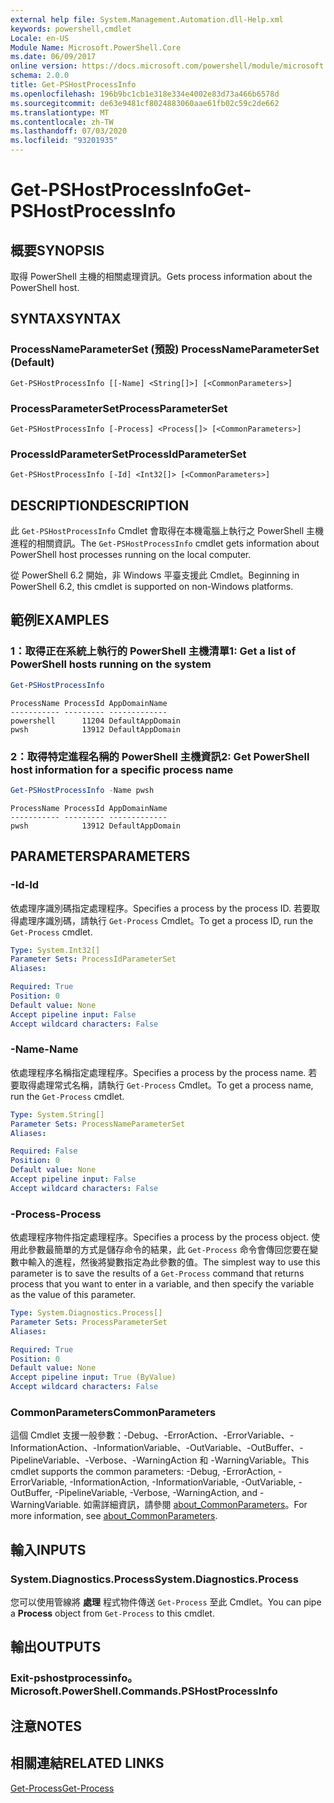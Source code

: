 ```yaml
---
external help file: System.Management.Automation.dll-Help.xml
keywords: powershell,cmdlet
Locale: en-US
Module Name: Microsoft.PowerShell.Core
ms.date: 06/09/2017
online version: https://docs.microsoft.com/powershell/module/microsoft.powershell.core/get-pshostprocessinfo?view=powershell-7&WT.mc_id=ps-gethelp
schema: 2.0.0
title: Get-PSHostProcessInfo
ms.openlocfilehash: 196b9bc1cb1e318e334e4002e83d73a466b6578d
ms.sourcegitcommit: de63e9481cf8024883060aae61fb02c59c2de662
ms.translationtype: MT
ms.contentlocale: zh-TW
ms.lasthandoff: 07/03/2020
ms.locfileid: "93201935"
---
```

# <span data-ttu-id="92693-103">Get-PSHostProcessInfo</span><span class="sxs-lookup"><span data-stu-id="92693-103">Get-PSHostProcessInfo</span></span>

## <span data-ttu-id="92693-104">概要</span><span class="sxs-lookup"><span data-stu-id="92693-104">SYNOPSIS</span></span>
<span data-ttu-id="92693-105">取得 PowerShell 主機的相關處理資訊。</span><span class="sxs-lookup"><span data-stu-id="92693-105">Gets process information about the PowerShell host.</span></span>

## <span data-ttu-id="92693-106">SYNTAX</span><span class="sxs-lookup"><span data-stu-id="92693-106">SYNTAX</span></span>

### <span data-ttu-id="92693-107">ProcessNameParameterSet (預設) </span><span class="sxs-lookup"><span data-stu-id="92693-107">ProcessNameParameterSet (Default)</span></span>

```
Get-PSHostProcessInfo [[-Name] <String[]>] [<CommonParameters>]
```

### <span data-ttu-id="92693-108">ProcessParameterSet</span><span class="sxs-lookup"><span data-stu-id="92693-108">ProcessParameterSet</span></span>

```
Get-PSHostProcessInfo [-Process] <Process[]> [<CommonParameters>]
```

### <span data-ttu-id="92693-109">ProcessIdParameterSet</span><span class="sxs-lookup"><span data-stu-id="92693-109">ProcessIdParameterSet</span></span>

```
Get-PSHostProcessInfo [-Id] <Int32[]> [<CommonParameters>]
```

## <span data-ttu-id="92693-110">DESCRIPTION</span><span class="sxs-lookup"><span data-stu-id="92693-110">DESCRIPTION</span></span>

<span data-ttu-id="92693-111">此 `Get-PSHostProcessInfo` Cmdlet 會取得在本機電腦上執行之 PowerShell 主機進程的相關資訊。</span><span class="sxs-lookup"><span data-stu-id="92693-111">The `Get-PSHostProcessInfo` cmdlet gets information about PowerShell host processes running on the local computer.</span></span>

<span data-ttu-id="92693-112">從 PowerShell 6.2 開始，非 Windows 平臺支援此 Cmdlet。</span><span class="sxs-lookup"><span data-stu-id="92693-112">Beginning in PowerShell 6.2, this cmdlet is supported on non-Windows platforms.</span></span>

## <span data-ttu-id="92693-113">範例</span><span class="sxs-lookup"><span data-stu-id="92693-113">EXAMPLES</span></span>

### <span data-ttu-id="92693-114">1：取得正在系統上執行的 PowerShell 主機清單</span><span class="sxs-lookup"><span data-stu-id="92693-114">1: Get a list of PowerShell hosts running on the system</span></span>

```powershell
Get-PSHostProcessInfo
```

```Output
ProcessName ProcessId AppDomainName
----------- --------- -------------
powershell      11204 DefaultAppDomain
pwsh            13912 DefaultAppDomain
```

### <span data-ttu-id="92693-115">2：取得特定進程名稱的 PowerShell 主機資訊</span><span class="sxs-lookup"><span data-stu-id="92693-115">2: Get PowerShell host information for a specific process name</span></span>

```powershell
Get-PSHostProcessInfo -Name pwsh
```

```Output
ProcessName ProcessId AppDomainName
----------- --------- -------------
pwsh            13912 DefaultAppDomain
```

## <span data-ttu-id="92693-116">PARAMETERS</span><span class="sxs-lookup"><span data-stu-id="92693-116">PARAMETERS</span></span>

### <span data-ttu-id="92693-117">-Id</span><span class="sxs-lookup"><span data-stu-id="92693-117">-Id</span></span>

<span data-ttu-id="92693-118">依處理序識別碼指定處理程序。</span><span class="sxs-lookup"><span data-stu-id="92693-118">Specifies a process by the process ID.</span></span> <span data-ttu-id="92693-119">若要取得處理序識別碼，請執行 `Get-Process` Cmdlet。</span><span class="sxs-lookup"><span data-stu-id="92693-119">To get a process ID, run the `Get-Process` cmdlet.</span></span>

```yaml
Type: System.Int32[]
Parameter Sets: ProcessIdParameterSet
Aliases:

Required: True
Position: 0
Default value: None
Accept pipeline input: False
Accept wildcard characters: False
```

### <span data-ttu-id="92693-120">-Name</span><span class="sxs-lookup"><span data-stu-id="92693-120">-Name</span></span>

<span data-ttu-id="92693-121">依處理程序名稱指定處理程序。</span><span class="sxs-lookup"><span data-stu-id="92693-121">Specifies a process by the process name.</span></span> <span data-ttu-id="92693-122">若要取得處理常式名稱，請執行 `Get-Process` Cmdlet。</span><span class="sxs-lookup"><span data-stu-id="92693-122">To get a process name, run the `Get-Process` cmdlet.</span></span>

```yaml
Type: System.String[]
Parameter Sets: ProcessNameParameterSet
Aliases:

Required: False
Position: 0
Default value: None
Accept pipeline input: False
Accept wildcard characters: False
```

### <span data-ttu-id="92693-123">-Process</span><span class="sxs-lookup"><span data-stu-id="92693-123">-Process</span></span>

<span data-ttu-id="92693-124">依處理程序物件指定處理程序。</span><span class="sxs-lookup"><span data-stu-id="92693-124">Specifies a process by the process object.</span></span> <span data-ttu-id="92693-125">使用此參數最簡單的方式是儲存命令的結果，此 `Get-Process` 命令會傳回您要在變數中輸入的進程，然後將變數指定為此參數的值。</span><span class="sxs-lookup"><span data-stu-id="92693-125">The simplest way to use this parameter is to save the results of a `Get-Process` command that returns process that you want to enter in a variable, and then specify the variable as the value of this parameter.</span></span>

```yaml
Type: System.Diagnostics.Process[]
Parameter Sets: ProcessParameterSet
Aliases:

Required: True
Position: 0
Default value: None
Accept pipeline input: True (ByValue)
Accept wildcard characters: False
```

### <span data-ttu-id="92693-126">CommonParameters</span><span class="sxs-lookup"><span data-stu-id="92693-126">CommonParameters</span></span>

<span data-ttu-id="92693-127">這個 Cmdlet 支援一般參數：-Debug、-ErrorAction、-ErrorVariable、-InformationAction、-InformationVariable、-OutVariable、-OutBuffer、-PipelineVariable、-Verbose、-WarningAction 和 -WarningVariable。</span><span class="sxs-lookup"><span data-stu-id="92693-127">This cmdlet supports the common parameters: -Debug, -ErrorAction, -ErrorVariable, -InformationAction, -InformationVariable, -OutVariable, -OutBuffer, -PipelineVariable, -Verbose, -WarningAction, and -WarningVariable.</span></span> <span data-ttu-id="92693-128">如需詳細資訊，請參閱 [about_CommonParameters](https://go.microsoft.com/fwlink/?LinkID=113216)。</span><span class="sxs-lookup"><span data-stu-id="92693-128">For more information, see [about_CommonParameters](https://go.microsoft.com/fwlink/?LinkID=113216).</span></span>

## <span data-ttu-id="92693-129">輸入</span><span class="sxs-lookup"><span data-stu-id="92693-129">INPUTS</span></span>

### <span data-ttu-id="92693-130">System.Diagnostics.Process</span><span class="sxs-lookup"><span data-stu-id="92693-130">System.Diagnostics.Process</span></span>

<span data-ttu-id="92693-131">您可以使用管線將 **處理** 程式物件傳送 `Get-Process` 至此 Cmdlet。</span><span class="sxs-lookup"><span data-stu-id="92693-131">You can pipe a **Process** object from `Get-Process` to this cmdlet.</span></span>

## <span data-ttu-id="92693-132">輸出</span><span class="sxs-lookup"><span data-stu-id="92693-132">OUTPUTS</span></span>

### <span data-ttu-id="92693-133">Exit-pshostprocessinfo。</span><span class="sxs-lookup"><span data-stu-id="92693-133">Microsoft.PowerShell.Commands.PSHostProcessInfo</span></span>

## <span data-ttu-id="92693-134">注意</span><span class="sxs-lookup"><span data-stu-id="92693-134">NOTES</span></span>

## <span data-ttu-id="92693-135">相關連結</span><span class="sxs-lookup"><span data-stu-id="92693-135">RELATED LINKS</span></span>

[<span data-ttu-id="92693-136">Get-Process</span><span class="sxs-lookup"><span data-stu-id="92693-136">Get-Process</span></span>](../Microsoft.PowerShell.Management/get-process.md)
